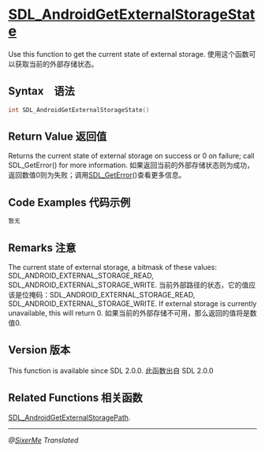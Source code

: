 # [SDL_AndroidGetExternalStorageState](http://wiki.libsdl.org/SDL_AndroidGetExternalStorageState?highlight=%28%5CbCategoryAPI%5Cb%29%7C%28SDLFunctionTemplate%29)

Use this function to get the current state of external storage.
使用这个函数可以获取当前的外部存储状态。

## Syntax　语法
```c 
int SDL_AndroidGetExternalStorageState()
```

## Return Value 返回值

Returns the current state of external storage on success or 0 on failure; call SDL_GetError() for more information.
如果返回当前的外部存储状态则为成功，返回数值0则为失败；调用[SDL_GetError](http://wiki.libsdl.org/SDL_GetError)()查看更多信息。

## Code Examples 代码示例
```c 
暂无
```

## Remarks 注意

The current state of external storage, a bitmask of these values: SDL_ANDROID_EXTERNAL_STORAGE_READ, SDL_ANDROID_EXTERNAL_STORAGE_WRITE.
当前外部路径的状态，它的值应该是位掩码：SDL_ANDROID_EXTERNAL_STORAGE_READ, SDL_ANDROID_EXTERNAL_STORAGE_WRITE.
If external storage is currently unavailable, this will return 0.
如果当前的外部存储不可用，那么返回的值将是数值0.

## Version 版本

This function is available since SDL 2.0.0.
此函数出自 SDL 2.0.0

## Related Functions 相关函数

[SDL_AndroidGetExternalStoragePath](http://wiki.libsdl.org/SDL_AndroidGetExternalStoragePath).

----------------------------------------------------------------------------------------
*@[SixerMe](https://github.com/DXkite) Translated*

